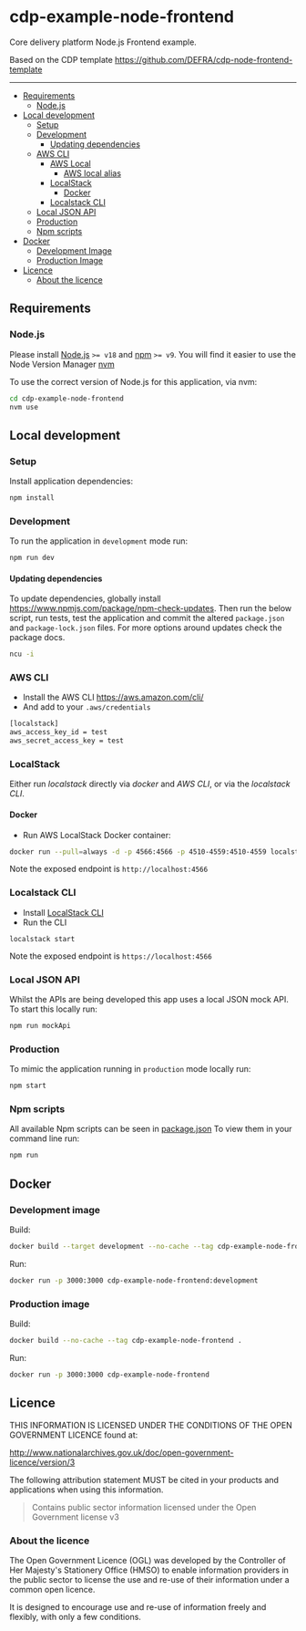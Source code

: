 # cdp-example-node-frontend

Core delivery platform Node.js Frontend example.

Based on the CDP template https://github.com/DEFRA/cdp-node-frontend-template

---

- [Requirements](#requirements)
  - [Node.js](#nodejs)
- [Local development](#local-development)
  - [Setup](#setup)
  - [Development](#development)
    - [Updating dependencies](#updating-dependencies)
  - [AWS CLI](#aws-cli)
    - [AWS Local](#aws-local)
      - [AWS local alias](#aws-local-alias)
    - [LocalStack](#localstack)
      - [Docker](#docker)
    - [Localstack CLI](#localstack-cli)
  - [Local JSON API](#local-json-api)
  - [Production](#production)
  - [Npm scripts](#npm-scripts)
- [Docker](#docker)
  - [Development Image](#development-image)
  - [Production Image](#production-image)
- [Licence](#licence)
  - [About the licence](#about-the-licence)

## Requirements

### Node.js

Please install [Node.js](http://nodejs.org/) `>= v18` and [npm](https://nodejs.org/) `>= v9`. You will find it
easier to use the Node Version Manager [nvm](https://github.com/creationix/nvm)

To use the correct version of Node.js for this application, via nvm:

```bash
cd cdp-example-node-frontend
nvm use
```

## Local development

### Setup

Install application dependencies:

```bash
npm install
```
### Development

To run the application in `development` mode run:

```bash
npm run dev
```

#### Updating dependencies

To update dependencies, globally install https://www.npmjs.com/package/npm-check-updates. Then run the below script,
run tests, test the application and commit the altered `package.json` and `package-lock.json` files. For more
options around updates check the package docs.

```bash
ncu -i
```

### AWS CLI

- Install the AWS CLI https://aws.amazon.com/cli/
- And add to your `.aws/credentials`

```bash
[localstack]
aws_access_key_id = test
aws_secret_access_key = test
```

### LocalStack

Either run _localstack_ directly via _docker_ and _AWS CLI_, or via the _localstack CLI_.

#### Docker

- Run AWS LocalStack Docker container:

```bash
docker run --pull=always -d -p 4566:4566 -p 4510-4559:4510-4559 localstack/localstack:latest
```

Note the exposed endpoint is `http://localhost:4566`

### Localstack CLI

- Install [LocalStack CLI](https://docs.localstack.cloud/getting-started/installation/#localstack-cli)
- Run the CLI

```
localstack start
```

Note the exposed endpoint is `https://localhost:4566`

### Local JSON API

Whilst the APIs are being developed this app uses a local JSON mock API. To start this locally run:

```bash
npm run mockApi
```

### Production

To mimic the application running in `production` mode locally run:

```bash
npm start
```

### Npm scripts

All available Npm scripts can be seen in [package.json](./package.json)
To view them in your command line run:

```bash
npm run
```

## Docker

### Development image

Build:

```bash
docker build --target development --no-cache --tag cdp-example-node-frontend:development .
```

Run:

```bash
docker run -p 3000:3000 cdp-example-node-frontend:development
```

### Production image

Build:

```bash
docker build --no-cache --tag cdp-example-node-frontend .
```

Run:

```bash
docker run -p 3000:3000 cdp-example-node-frontend
```

## Licence

THIS INFORMATION IS LICENSED UNDER THE CONDITIONS OF THE OPEN GOVERNMENT LICENCE found at:

<http://www.nationalarchives.gov.uk/doc/open-government-licence/version/3>

The following attribution statement MUST be cited in your products and applications when using this information.

> Contains public sector information licensed under the Open Government license v3

### About the licence

The Open Government Licence (OGL) was developed by the Controller of Her Majesty's Stationery Office (HMSO) to enable
information providers in the public sector to license the use and re-use of their information under a common open
licence.

It is designed to encourage use and re-use of information freely and flexibly, with only a few conditions.
